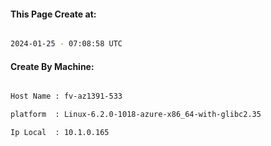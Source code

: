 
   
#### This Page Create at:

```bash

2024-01-25 - 07:08:58 UTC

```

#### Create By Machine:

```bash

Host Name : fv-az1391-533

platform  : Linux-6.2.0-1018-azure-x86_64-with-glibc2.35

Ip Local  : 10.1.0.165

```

